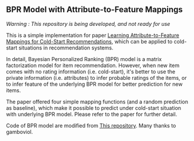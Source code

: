 ## BPR Model with Attribute-to-Feature Mappings

*Warning : This repository is being developed, and not ready for use*

This is a simple implementation for paper [Learning Attribute-to-Feature Mappings for Cold-Start Recommendations](http://ieeexplore.ieee.org/xpls/abs_all.jsp?arnumber=5693971&tag=1), which can be applied to cold-start situations in recommendation systems.

In detail, Bayesian Personalized Ranking (BPR) model is a matrix factorization model for item recommendation. However, when new item comes with no rating information (i.e. cold-start), it's better to use the private information (i.e. attributes) to infer probable ratings of the items, or to infer feature of the underlying BPR model for better prediction for new items.

The paper offered four simple mapping functions (and a random prediction as baseline), which make it possible to predict under cold-start situation with underlying BPR model. Please refer to the paper for further detail.

Code of BPR model are modified from [This repository](https://github.com/gamboviol/bpr). Many thanks to gamboviol.

